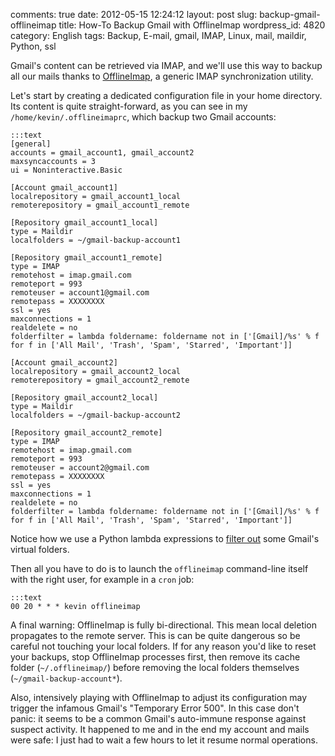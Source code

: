 comments: true
date: 2012-05-15 12:24:12
layout: post
slug: backup-gmail-offlineimap
title: How-To Backup Gmail with OfflineImap
wordpress_id: 4820
category: English
tags: Backup, E-mail, gmail, IMAP, Linux, mail, maildir, Python, ssl

Gmail's content can be retrieved via IMAP, and we'll use this way to backup all our mails thanks to [OfflineImap](http://offlineimap.org), a generic IMAP synchronization utility.

Let's start by creating a dedicated configuration file in your home directory. Its content is quite straight-forward, as you can see in my `/home/kevin/.offlineimaprc`, which backup two Gmail accounts:

    
    :::text
    [general]
    accounts = gmail_account1, gmail_account2
    maxsyncaccounts = 3
    ui = Noninteractive.Basic
    
    [Account gmail_account1]
    localrepository = gmail_account1_local
    remoterepository = gmail_account1_remote
    
    [Repository gmail_account1_local]
    type = Maildir
    localfolders = ~/gmail-backup-account1
    
    [Repository gmail_account1_remote]
    type = IMAP
    remotehost = imap.gmail.com
    remoteport = 993
    remoteuser = account1@gmail.com
    remotepass = XXXXXXXX
    ssl = yes
    maxconnections = 1
    realdelete = no
    folderfilter = lambda foldername: foldername not in ['[Gmail]/%s' % f for f in ['All Mail', 'Trash', 'Spam', 'Starred', 'Important']]
    
    [Account gmail_account2]
    localrepository = gmail_account2_local
    remoterepository = gmail_account2_remote
    
    [Repository gmail_account2_local]
    type = Maildir
    localfolders = ~/gmail-backup-account2
    
    [Repository gmail_account2_remote]
    type = IMAP
    remotehost = imap.gmail.com
    remoteport = 993
    remoteuser = account2@gmail.com
    remotepass = XXXXXXXX
    ssl = yes
    maxconnections = 1
    realdelete = no
    folderfilter = lambda foldername: foldername not in ['[Gmail]/%s' % f for f in ['All Mail', 'Trash', 'Spam', 'Starred', 'Important']]
    



Notice how we use a Python lambda expressions to [filter out](http://readthedocs.org/docs/offlineimap/en/latest/nametrans.html#folderfilter) some Gmail's virtual folders.

Then all you have to do is to launch the `offlineimap` command-line itself with the right user, for example in a `cron` job:

    
    :::text
    00 20 * * * kevin offlineimap
    



A final warning: OfflineImap is fully bi-directional. This mean local deletion propagates to the remote server. This is can be quite dangerous so be careful not touching your local folders. If for any reason you'd like to reset your backups, stop OfflineImap processes first, then remove its cache folder (`~/.offlineimap/`) before removing the local folders themselves  (`~/gmail-backup-account*`).

Also, intensively playing with OfflineImap to adjust its configuration may trigger the infamous Gmail's "Temporary Error 500". In this case don't panic: it seems to be a common Gmail's auto-immune response against suspect activity. It happened to me and in the end my account and mails were safe: I just had to wait a few hours to let it resume normal operations.
